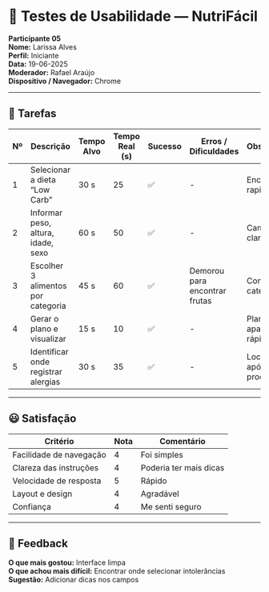 # 📝 Testes de Usabilidade — NutriFácil  
**Participante 05**  
**Nome:** Larissa Alves  
**Perfil:** Iniciante  
**Data:** 19-06-2025  
**Moderador:** Rafael Araújo  
**Dispositivo / Navegador:** Chrome  

---

## 🎯 Tarefas  

| Nº | Descrição                          | Tempo Alvo | Tempo Real (s) | Sucesso | Erros / Dificuldades                  | Observações                |
|----|-------------------------------------|------------|----------------|---------|---------------------------------------|---------------------------|
| 1  | Selecionar a dieta “Low Carb”       | 30 s       | 25             | ✅       | -                                     | Encontrou rapidamente      |
| 2  | Informar peso, altura, idade, sexo  | 60 s       | 50             | ✅       | -                                     | Campos claros              |
| 3  | Escolher 3 alimentos por categoria  | 45 s       | 60             | ✅       | Demorou para encontrar frutas        | Confuso com categorias     |
| 4  | Gerar o plano e visualizar          | 15 s       | 10             | ✅       | -                                     | Plano apareceu rápido      |
| 5  | Identificar onde registrar alergias | 30 s       | 35             | ✅       | -                                     | Localizou após procurar    |

---

## 😃 Satisfação  

| Critério               | Nota | Comentário                   |
|------------------------|------|-----------------------------|
| Facilidade de navegação | 4    | Foi simples                  |
| Clareza das instruções  | 4    | Poderia ter mais dicas       |
| Velocidade de resposta  | 5    | Rápido                       |
| Layout e design         | 4    | Agradável                    |
| Confiança               | 4    | Me senti seguro              |

---

## 💬 Feedback  

**O que mais gostou:** Interface limpa  
**O que achou mais difícil:** Encontrar onde selecionar intolerâncias  
**Sugestão:** Adicionar dicas nos campos